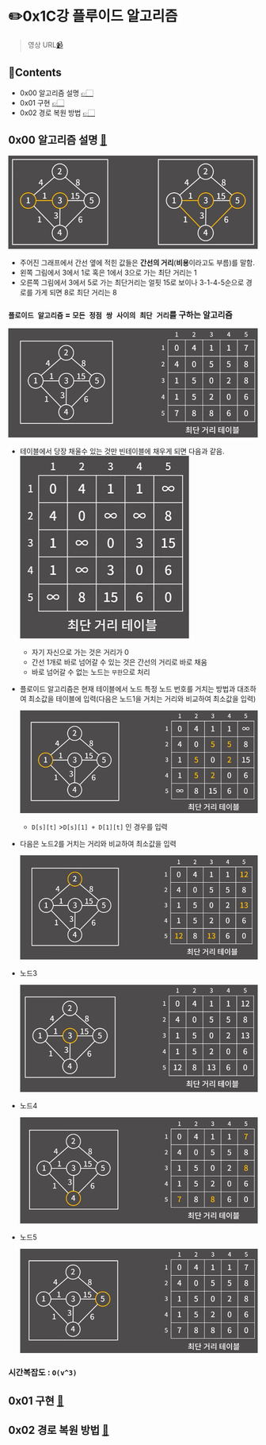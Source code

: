 # ✏️0x1C강 플루이드 알고리즘

> 영상 URL[📹](https://youtu.be/dDDy2bEZRA8)

## 📑Contents<a id='contents'></a>

* 0x00 알고리즘 설명 [👉🏻](#0x00)
* 0x01 구현 [👉🏻](#0x01)
* 0x02 경로 복원 방법 [👉🏻](#0x02)

## 0x00 알고리즘 설명 [📑](#contents)<a id='0x00'></a>

![image-20221226174106849](images/image-20221226174106849.png)

* 주어진 그래프에서 간선 옆에 적힌 값들은 **간선의 거리**(**비용**이라고도 부름)를 말함.
* 왼쪽 그림에서 3에서 1로 혹은 1에서 3으로 가는 최단 거리는 1
* 오른쪽 그림에서 3에서 5로 가는 최단거리는 얼핏 15로 보이나 3-1-4-5순으로 경로를 가게 되면 8로 최단 거리는 8

### `플로이드 알고리즘` = `모든 정점 쌍 사이의 최단 거리`를 구하는 알고리즘

![image-20221226174433933](images/image-20221226174433933.png)

* 테이블에서 당장 채울수 있는 것만 빈테이블에 채우게 되면 다음과 같음.
  ![image-20221226174604979](images/image-20221226174604979.png)

  * 자기 자신으로 가는 것은 거리가 0
  * 간선 1개로 바로 넘어갈 수 있는 것은 간선의 거리로 바로 채움
  * 바로 넘어갈 수 없는 노드는 `무한`으로 처리

* 플로이드 알고리즘은 현재 테이블에서 노드 특정 노드 번호를 거치는 방법과 대조하여 최소값을 테이블에 입력(다음은 노드1을 거치는 거리와 비교하여 최소값을 입력)

  ![image-20221226174938678](images/image-20221226174938678.png)

  * `D[s][t]` >`D[s][1] + D[1][t]` 인 경우를 입력  

* 다음은 노드2를 거치는 거리와 비교하여 최소값을 입력

  ![image-20221226175229263](images/image-20221226175229263.png)

* 노드3

  ![image-20221226175329225](images/image-20221226175329225.png)

* 노드4

  ![image-20221226175345471](images/image-20221226175345471.png)

* 노드5

  ![image-20221226175358926](images/image-20221226175358926.png)

### 시간복잡도 : `O(v^3)`

## 0x01 구현 [📑](#contents)<a id='0x01'></a>



## 0x02 경로 복원 방법 [📑](#contents)<a id='0x02'></a>